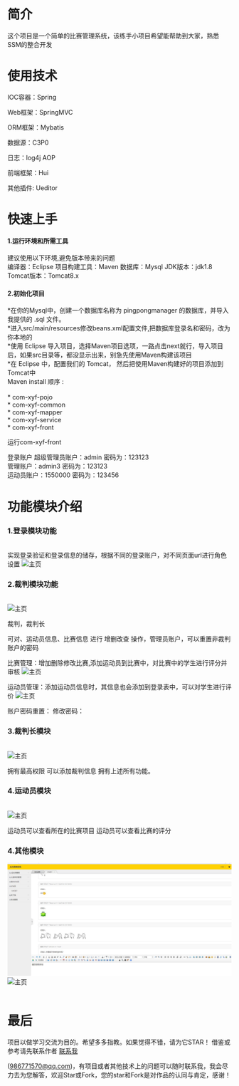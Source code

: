 <h1>简介</h1>

这个项目是一个简单的比赛管理系统，该练手小项目希望能帮助到大家，熟悉SSM的整合开发

<h1>使用技术</h1>

IOC容器：Spring

Web框架：SpringMVC

ORM框架：Mybatis

数据源：C3P0

日志：log4j AOP

前端框架：Hui

其他插件: Ueditor
<h1>快速上手</h1>

<h4>1.运行环境和所需工具</h4>

建议使用以下环境,避免版本带来的问题<br/>
编译器：Eclipse
项目构建工具：Maven
数据库：Mysql
JDK版本：jdk1.8
Tomcat版本：Tomcat8.x

<h4>2.初始化项目</h4>
*在你的Mysql中，创建一个数据库名称为 pingpongmanager 的数据库，并导入我提供的 .sql 文件。<br/>
*进入src/main/resources修改beans.xml配置文件,把数据库登录名和密码，改为你本地的<br/>
*使用 Eclipse 导入项目，选择Maven项目选项，一路点击next就行，导入项目后，如果src目录等，都没显示出来，别急先使用Maven构建该项目<br/>
*在 Eclipse 中，配置我们的 Tomcat， 然后把使用Maven构建好的项目添加到Tomcat中<br/>
Maven install 顺序 :
<br/><br/
*   com-xyf-parent <br/>
*   com-xyf-pojo <br/>
*   com-xyf-common <br/>
*   com-xyf-mapper <br/>
*   com-xyf-service <br/>
*   com-xyf-front

运行com-xyf-front

登录账户
超级管理员账户：admin 密码为：123123<br/>
管理账户：admin3  密码为：123123<br/>
运动员账户：1550000  密码为：123456<br/>


<h1>功能模块介绍</h1>

<h3>1.登录模块功能</h3>
<br/>
实现登录验证和登录信息的储存，根据不同的登录账户，对不同页面url进行角色设置
 <img src="/other/login.jpg" alt="主页" style="max-width:100%;">

<h3>2.裁判模块功能</h3>
<br/>
 <img src="/other/admin3.jpg" alt="主页" style="max-width:100%;"><br/>

裁判，裁判长
<p>可对、运动员信息、比赛信息 进行 增删改查 操作，管理员账户，可以重置非裁判账户的密码</p>
比赛管理：增加删除修改比赛,添加运动员到比赛中，对比赛中的学生进行评分并审核
 <img src="/other/score.jpg" alt="主页" style="max-width:100%;"><br/>

运动员管理：添加运动员信息时，其信息也会添加到登录表中，可以对学生进行评价
 <img src="/other/runner.jpg" alt="主页" style="max-width:100%;"><br/>

账户密码重置：
修改密码： 

<h3>3.裁判长模块</h3>
<br/>
 <img src="/other/admin3.jpg" alt="主页" style="max-width:100%;"><br/>



拥有最高权限
可以添加裁判信息
拥有上述所有功能。

<h3>4.运动员模块</h3>
<br/>
 <img src="/other/look.jpg" alt="主页" style="max-width:100%;"><br/>

运动员可以查看所在的比赛项目
运动员可以查看比赛的评分

<h3>4.其他模块</h3>
 <img src="/other/message.jpg" alt="主页" style="max-width:100%;"><br/>
 <img src="/other/password.jpg" alt="主页" style="max-width:100%;"><br/>


<br/>





<h1>最后</h1>
项目以做学习交流为目的。希望多多指教。如果觉得不错，请为它STAR！
借鉴或参考请先联系作者    <a target="_blank" href="http://wpa.qq.com/msgrd?v=3&uin=986771570&site=qq&menu=yes">联系我</a>

(986771570@qq.com)，有项目或者其他技术上的问题可以随时联系我，我会尽力去为您解答，欢迎Star或Fork，您的star和Fork是对作品的认同与肯定，感谢！
